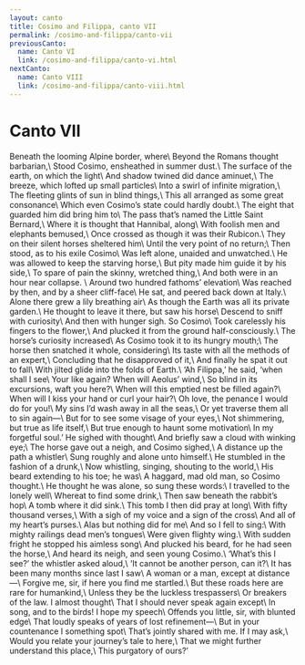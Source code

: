 ```yaml
---
layout: canto
title: Cosimo and Filippa, canto VII
permalink: /cosimo-and-filippa/canto-vii
previousCanto:
  name: Canto VI
  link: /cosimo-and-filippa/canto-vi.html
nextCanto:
  name: Canto VIII
  link: /cosimo-and-filippa/canto-viii.html
---
```


# Canto VII
Beneath the looming Alpine border, where\\
Beyond the Romans thought barbarian,\\
Stood Cosimo, ensheathed in summer dust.\\
The surface of the earth, on which the light\\
And shadow twined did dance aminuet,\\
The breeze, which lofted up small particles\\
Into a swirl of infinite migration,\\
The fleeting glints of sun in blind things,\\
This all arranged as some great consonance\\
Which even Cosimo’s state could hardly doubt.\\
The eight that guarded him did bring him to\\
The pass that’s named the Little Saint Bernard,\\
Where it is thought that Hannibal, along\\
With foolish men and elephants bemused,\\
Once crossed as though it was their Rubicon.\\
They on their silent horses sheltered him\\
Until the very point of no return;\\
Then stood, as to his exile Cosimo\\
Was left alone, unaided and unwatched.\\
He was allowed to keep the starving horse,\\
But pity made him guide it by his side,\\
To spare of pain the skinny, wretched thing,\\
And both were in an hour near collapse. \\
Around two hundred fathoms’ elevation\\
Was reached by then, and by a sheer cliff-face\\
He sat, and peered back down at Italy.\\
Alone there grew a lily breathing air\\
As though the Earth was all its private garden.\\
He thought to leave it there, but saw his horse\\
Descend to sniff with curiosity\\
And then with hunger sigh. So Cosimo\\
Took carelessly his fingers to the flower,\\
And plucked it from the ground half-consciously.\\
The horse’s curiosity increased\\
As Cosimo took it to its hungry mouth;\\
The horse then snatched it whole, considering\\
Its taste with all the methods of an expert,\\
Concluding that he disapproved of it,\\
And finally he spat it out to fall\\
With jilted glide into the folds of Earth.\\
‘Ah Filippa,’ he said, ‘when shall I see\\
Your like again? When will Aeolus’ wind,\\
So blind in its excursions, waft you here?\\
When will this emptied nest be filled again?\\
When will I kiss your hand or curl your hair?\\
Oh love, the penance I would do for you!\\
My sins I’d wash away in all the seas,\\
Or yet traverse them all to sin again—\\
But for to see some visage of your eyes,\\
Not shimmering, but true as life itself,\\
But true enough to haunt some motivation\\
In my forgetful soul.’ He sighed with thought\\
And briefly saw a cloud with winking eye;\\
The horse gave out a neigh, and Cosimo sighed,\\
A distance up the path a whistler\\
Sung roughly and alone unto himself.\\
He stumbled in the fashion of a drunk,\\
Now whistling, singing, shouting to the world,\\
His beard extending to his toe; he was\\
A haggard, mad old man, so Cosimo thought.\\
He thought he was alone, so sung these words:\\
I travelled to the lonely well\\
Whereat to find some drink,\\
Then saw beneath the rabbit’s hop\\
A tomb where it did sink.\\
This tomb I then did pray at long\\
With fifty thousand verses,\\
With a sigh of my voice and a sign of the cross\\
And all of my heart’s purses.\\
Alas but nothing did for me\\
And so I fell to sing:\\
With mighty railings dead men’s tongues\\
Were given flighty wing.\\
With sudden fright he stopped his aimless song\\
And plucked his beard, for he had seen the horse,\\
And heard its neigh, and seen young Cosimo.\\
‘What’s this I see?’ the whistler asked aloud,\\
‘It cannot be another person, can it?\\
It has been many months since last I saw\\
A woman or a man, except at distance—\\
Forgive me, sir, if here you find me startled.\\
But these roads here are rare for humankind,\\
Unless they be the luckless trespassers\\
Or breakers of the law. I almost thought\\
That I should never speak again except\\
In song, and to the birds! I hope my speech\\
Offends you little, sir, with blunted edge\\
That loudly speaks of years of lost refinement—\\
But in your countenance I something spot\\
That’s jointly shared with me. If I may ask,\\
Would you relate your journey’s tale to here,\\
That we might further understand this place,\\
This purgatory of ours?’